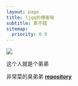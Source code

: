 ```yaml
---
layout: page
title: ljqq的博客呀
subtitle: 真不错
sitemap:
  priority: 0.9
---
```


<img src="{{ '/assets/img/pudhina.jpg' | prepend: site.baseurl }}" id="about-img">

<div id="describe-text">
	<p>这个人就是个弟弟</p>
	<p>非常菜的臭弟弟 <strong> <a href="https://github.com/knhash/Pudhina"> repository</a> </strong></p>
</div>